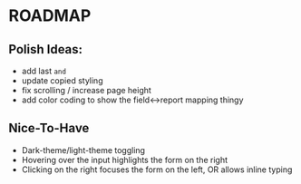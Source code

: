 # ROADMAP

## Polish Ideas:
- add last `and`
- update copied styling
- fix scrolling / increase page height
- add color coding to show the field<->report mapping thingy

## Nice-To-Have
- Dark-theme/light-theme toggling
- Hovering over the input highlights the form on the right
- Clicking on the right focuses the form on the left, OR allows inline typing